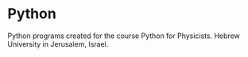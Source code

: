 # Python
Python programs created for the course Python for Physicists. Hebrew University in Jerusalem, Israel.
